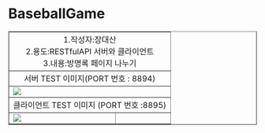 # BaseballGame
<table border="1" >
    <tr><td colspan="2" align="center">
        1.작성자:장대산<br>
        2.용도:RESTfulAPI 서버와 클라이언트<br>
        3.내용:방명록 페이지 나누기<br>
    </td></tr>
    <tr> <td colspan="2" align="center">서버 TEST 이미지(PORT 번호 : 8894)</td></tr>
    <tr> <td colspan="2">
        <img src="![image](https://github.com/user-attachments/assets/17fe7314-0919-446b-be53-88fd3c06fec2)">
    </td></tr>
    <tr> <td colspan="2" align="center">클라이언트 TEST 이미지 (PORT 번호 :8895)</td></tr>
    <tr>  <td><img src="https://cafeptthumb-phinf.pstatic.net/MjAyNDA3MzBfMjY2/MDAxNzIyMzIzNDQ0Mjc0.xHCkh4yXHBIHD3GlMzyVYd2IBNX41Gn5wLGApb-ROcIg.fGmPvZaQqHtGHgLmtoEVv_E7b-xZD311bUVQblyeWCAg.PNG/%EC%BA%A1%EC%B2%98.PNG?type=w1600"></td>
        <td></td>
    </tr>
</table>
